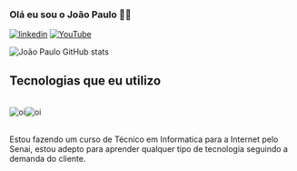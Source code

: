 
### Olá eu sou o João Paulo 👋🏼

[![linkedin](https://img.shields.io/badge/LinkedIn-0077B5?style=for-the-badge&logo=linkedin&logoColor=white)](https://www.linkedin.com/in/jo%C3%A3o-paulo-4a6a80311/)
[![YouTube](https://img.shields.io/badge/YouTube-FF0000?style=for-the-badge&logo=youtube&logoColor=white)](www.youtube.com/@JoãoPauloDev01)


![João Paulo GitHub stats](https://github-readme-stats.vercel.app/api?username=JoaoPaulodev01&show_icons=true&theme=onedark)

## Tecnologias que eu utilizo

<div style='display: inline_block'><br/>
<img align = 'center' alt='oi' src='https://img.shields.io/badge/Python-14354C?style=for-the-badge&logo=python&logoColor=white'><img align = 'center' alt='oi' src='https://img.shields.io/badge/MySQL-00000F?style=for-the-badge&logo=mysql&logoColor=white'>
</div></br>

Estou fazendo um curso de Técnico em Informatica para a Internet pelo Senai, estou adepto para aprender qualquer tipo de tecnologia seguindo a demanda do cliente.

